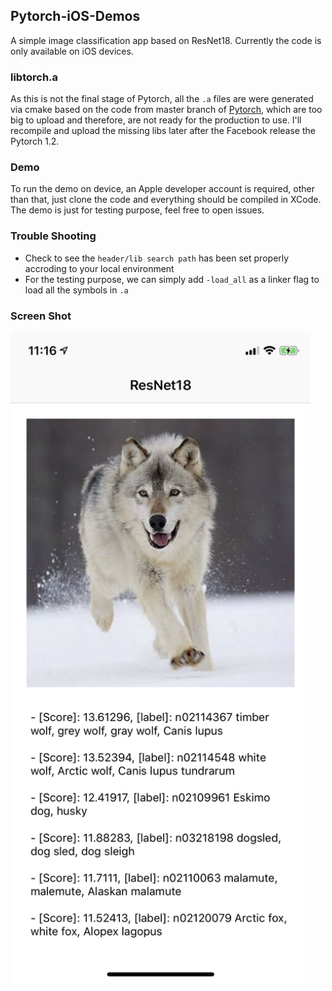 ## Pytorch-iOS-Demos

A simple image classification app based on ResNet18. Currently the code is only available on iOS devices.

### libtorch.a

As this is not the final stage of Pytorch, all the `.a` files are were generated via cmake based on the code from master branch of [Pytorch](https://github.com/pytorch/pytorch), which are too big to upload and therefore, are not ready for the production to use. I'll recompile and upload the missing libs later after the Facebook release the Pytorch 1.2.

### Demo

To run the demo on device,  an Apple developer account is required, other than that, just clone the code and everything should be compiled in XCode. The demo is just for testing purpose, feel free to open issues.

### Trouble Shooting

- Check to see the `header/lib search path` has been set properly accroding to your local environment
- For the testing purpose, we can simply add `-load_all` as a linker flag to load all the symbols in `.a`

### Screen Shot

<img src="./screenshot.png" width="480">

